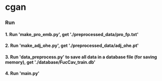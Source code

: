 # cgan

### Run
#### 1. Run 'make_pro_emb.py', get './preprocessed_data/pro_fp.txt'
#### 2. Run 'make_adj_ohe.py', get './preprocessed_data/adj_ohe.pt'
#### 3. Run 'data_preprocess.py' to save all data in a database file (for saving memory), get './database/FucCav_train.db'
#### 4. Run 'main.py'
